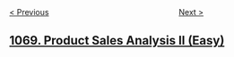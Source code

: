 <!--|This file generated by command(leetcode description); DO NOT EDIT.    |-->
<!--+----------------------------------------------------------------------+-->
<!--|@author    openset <openset.wang@gmail.com>                           |-->
<!--|@link      https://github.com/openset                                 |-->
<!--|@home      https://github.com/openset/leetcode                        |-->
<!--+----------------------------------------------------------------------+-->

[< Previous](https://github.com/openset/leetcode/tree/master/problems/product-sales-analysis-i "Product Sales Analysis I")
　　　　　　　　　　　　　　　　
[Next >](https://github.com/openset/leetcode/tree/master/problems/product-sales-analysis-iii "Product Sales Analysis III")

## [1069. Product Sales Analysis II (Easy)](https://leetcode.com/problems/product-sales-analysis-ii "产品销售分析 II")


